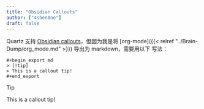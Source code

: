 ```yaml
---
title: "Obsidian Callouts"
author: ["4shen0ne"]
draft: false
---
```


Quartz 支持 [Obsidian callouts](https://help.obsidian.md/Editing+and+formatting/Callouts)，但因为我是将 [org-mode]({{< relref "../Brain-Dump/org_mode.md" >}}) 导出为 markdown，需要用以下
写法：

```text
#+begin_export md
> [!tip]
> This is a callout tip!
#+end_export
```

> [!tip]
> This is a callout tip!
